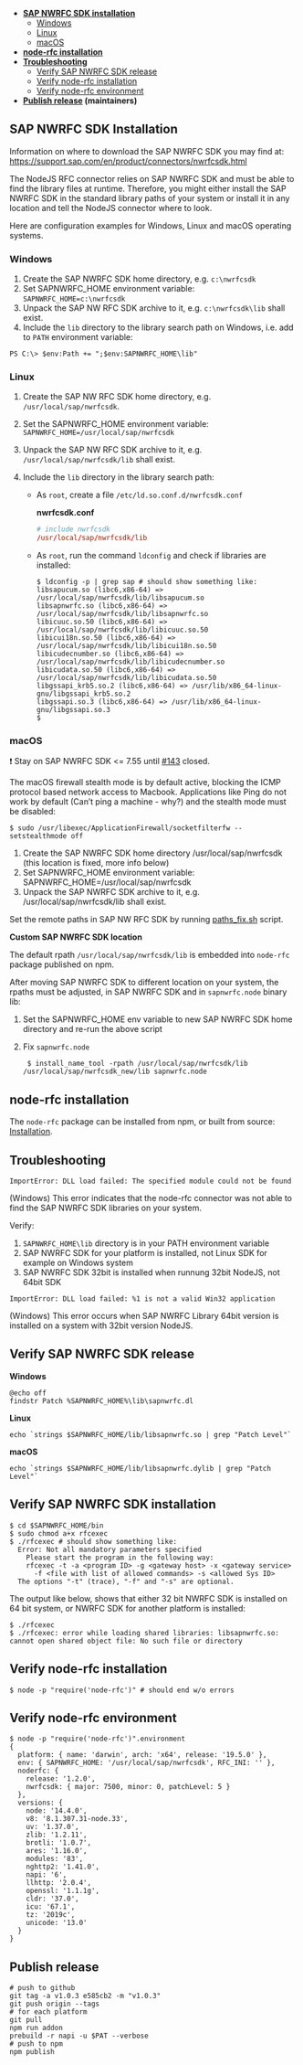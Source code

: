 -   **[SAP NWRFC SDK installation](#sap-nwrfc-sdk-installation)**
    -   [Windows](#windows)
    -   [Linux](#linux)
    -   [macOS](#macos)
-   **[node-rfc installation](#node-rfc-installation)**
-   **[Troubleshooting](#troubleshooting)**
    -   [Verify SAP NWRFC SDK release](#verify-sap-nwrfc-sdk-release)
    -   [Verify node-rfc installation](#verify-node-rfc-installation)
    -   [Verify node-rfc environment](#verify-node-rfc-environment)
-   **[Publish release](#publish-release) (maintainers)**

## SAP NWRFC SDK Installation

Information on where to download the SAP NWRFC SDK you may find at: https://support.sap.com/en/product/connectors/nwrfcsdk.html

The NodeJS RFC connector relies on SAP NWRFC SDK and must be able to find the library
files at runtime. Therefore, you might either install the SAP NWRFC SDK
in the standard library paths of your system or install it in any location and tell the
NodeJS connector where to look.

Here are configuration examples for Windows, Linux and macOS operating systems.

### Windows

1. Create the SAP NWRFC SDK home directory, e.g. `c:\nwrfcsdk`
2. Set SAPNWRFC_HOME environment variable: `SAPNWRFC_HOME=c:\nwrfcsdk`
3. Unpack the SAP NW RFC SDK archive to it, e.g. `c:\nwrfcsdk\lib` shall exist.
4. Include the `lib` directory to the library search path on Windows, i.e. add to `PATH` environment variable:

```shell
PS C:\> $env:Path += ";$env:SAPNWRFC_HOME\lib"
```

### Linux

1. Create the SAP NW RFC SDK home directory, e.g. `/usr/local/sap/nwrfcsdk`.
2. Set the SAPNWRFC_HOME environment variable: `SAPNWRFC_HOME=/usr/local/sap/nwrfcsdk`
3. Unpack the SAP NW RFC SDK archive to it, e.g. `/usr/local/sap/nwrfcsdk/lib` shall exist.
4. Include the `lib` directory in the library search path:

    - As `root`, create a file `/etc/ld.so.conf.d/nwrfcsdk.conf`

        **nwrfcsdk.conf**

        ```conf
        # include nwrfcsdk
        /usr/local/sap/nwrfcsdk/lib
        ```

    - As `root`, run the command `ldconfig` and check if libraries are installed:

        ```shell
        $ ldconfig -p | grep sap # should show something like:
        libsapucum.so (libc6,x86-64) => /usr/local/sap/nwrfcsdk/lib/libsapucum.so
        libsapnwrfc.so (libc6,x86-64) => /usr/local/sap/nwrfcsdk/lib/libsapnwrfc.so
        libicuuc.so.50 (libc6,x86-64) => /usr/local/sap/nwrfcsdk/lib/libicuuc.so.50
        libicui18n.so.50 (libc6,x86-64) => /usr/local/sap/nwrfcsdk/lib/libicui18n.so.50
        libicudecnumber.so (libc6,x86-64) => /usr/local/sap/nwrfcsdk/lib/libicudecnumber.so
        libicudata.so.50 (libc6,x86-64) => /usr/local/sap/nwrfcsdk/lib/libicudata.so.50
        libgssapi_krb5.so.2 (libc6,x86-64) => /usr/lib/x86_64-linux-gnu/libgssapi_krb5.so.2
        libgssapi.so.3 (libc6,x86-64) => /usr/lib/x86_64-linux-gnu/libgssapi.so.3
        $
        ```

### macOS

:exclamation: Stay on SAP NWRFC SDK <= 7.55 until [#143](https://github.com/SAP/node-rfc/issues/143) closed.

The macOS firewall stealth mode is by default active, blocking the ICMP protocol based network access to Macbook. Applications like Ping do not work by default (Can’t ping a machine - why?) and the stealth mode must be disabled:

```shell
$ sudo /usr/libexec/ApplicationFirewall/socketfilterfw --setstealthmode off
```

1. Create the SAP NWRFC SDK home directory /usr/local/sap/nwrfcsdk (this location is fixed, more info below)
2. Set SAPNWRFC_HOME environment variable: SAPNWRFC_HOME=/usr/local/sap/nwrfcsdk
3. Unpack the SAP NWRFC SDK archive to it, e.g. /usr/local/sap/nwrfcsdk/lib shall exist.

Set the remote paths in SAP NW RFC SDK by running [paths_fix.sh](https://github.com/SAP/PyRFC/blob/master/ci/utils/paths_fix.sh) script.

**Custom SAP NWRFC SDK location**

The default rpath `/usr/local/sap/nwrfcsdk/lib` is embedded into `node-rfc` package published on npm.

After moving SAP NWRFC SDK to different location on your system, the rpaths must be adjusted, in SAP NWRFC SDK and in `sapnwrfc.node` binary lib:

1. Set the SAPNWRFC_HOME env variable to new SAP NWRFC SDK home directory and re-run the above script
2. Fix `sapnwrfc.node`

    ```shell
     $ install_name_tool -rpath /usr/local/sap/nwrfcsdk/lib /usr/local/sap/nwrfcsdk_new/lib sapnwrfc.node
    ```

## node-rfc installation

The `node-rfc` package can be installed from npm, or built from source: [Installation](/README.md#installation).

## Troubleshooting

`ImportError: DLL load failed: The specified module could not be found`

(Windows) This error indicates that the node-rfc connector was not able to find the SAP NWRFC SDK libraries on your system.

Verify:

1. `SAPNWRFC_HOME\lib` directory is in your PATH environment variable
2. SAP NWRFC SDK for your platform is installed, not Linux SDK for example on Windows system
3. SAP NWRFC SDK 32bit is installed when runnung 32bit NodeJS, not 64bit SDK

`ImportError: DLL load failed: %1 is not a valid Win32 application`

(Windows) This error occurs when SAP NWRFC Library 64bit version is installed on a system with 32bit version NodeJS.

## Verify SAP NWRFC SDK release

**Windows**

```shell
@echo off
findstr Patch %SAPNWRFC_HOME%\lib\sapnwrfc.dl
```

**Linux**

```shell
echo `strings $SAPNWRFC_HOME/lib/libsapnwrfc.so | grep "Patch Level"`
```

**macOS**

```shell
echo `strings $SAPNWRFC_HOME/lib/libsapnwrfc.dylib | grep "Patch Level"`
```

## Verify SAP NWRFC SDK installation

```shell
$ cd $SAPNWRFC_HOME/bin
$ sudo chmod a+x rfcexec
$ ./rfcexec # should show something like:
  Error: Not all mandatory parameters specified
    Please start the program in the following way:
    rfcexec -t -a <program ID> -g <gateway host> -x <gateway service>
      -f <file with list of allowed commands> -s <allowed Sys ID>
  The options "-t" (trace), "-f" and "-s" are optional.
```

The output like below, shows that either 32 bit NWRFC SDK is installed on 64 bit system, or NWRFC SDK for another platform is installed:

```shell
$ ./rfcexec
$ ./rfcexec: error while loading shared libraries: libsapnwrfc.so:
cannot open shared object file: No such file or directory
```

## Verify node-rfc installation

```shell
$ node -p "require('node-rfc')" # should end w/o errors
```

## Verify node-rfc environment

```shell
$ node -p "require('node-rfc')".environment
{
  platform: { name: 'darwin', arch: 'x64', release: '19.5.0' },
  env: { SAPNWRFC_HOME: '/usr/local/sap/nwrfcsdk', RFC_INI: '' },
  noderfc: {
    release: '1.2.0',
    nwrfcsdk: { major: 7500, minor: 0, patchLevel: 5 }
  },
  versions: {
    node: '14.4.0',
    v8: '8.1.307.31-node.33',
    uv: '1.37.0',
    zlib: '1.2.11',
    brotli: '1.0.7',
    ares: '1.16.0',
    modules: '83',
    nghttp2: '1.41.0',
    napi: '6',
    llhttp: '2.0.4',
    openssl: '1.1.1g',
    cldr: '37.0',
    icu: '67.1',
    tz: '2019c',
    unicode: '13.0'
  }
}
```

## Publish release

```shell
# push to github
git tag -a v1.0.3 e585cb2 -m "v1.0.3"
git push origin --tags
# for each platform
git pull
npm run addon
prebuild -r napi -u $PAT --verbose
# push to npm
npm publish
```
